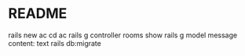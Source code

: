 # README

rails new ac
cd ac
rails g controller rooms show
rails g model message content: text
rails db:migrate
